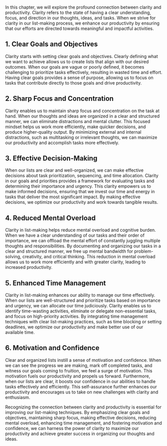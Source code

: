 
In this chapter, we will explore the profound connection between clarity and productivity. Clarity refers to the state of having a clear understanding, focus, and direction in our thoughts, ideas, and tasks. When we strive for clarity in our list-making process, we enhance our productivity by ensuring that our efforts are directed towards meaningful and impactful activities.

**1. Clear Goals and Objectives**
---------------------------------

Clarity starts with setting clear goals and objectives. Clearly defining what we want to achieve allows us to create lists that align with our desired outcomes. When our goals are vague or poorly defined, it becomes challenging to prioritize tasks effectively, resulting in wasted time and effort. Having clear goals provides a sense of purpose, allowing us to focus on tasks that contribute directly to those goals and drive productivity.

**2. Sharp Focus and Concentration**
------------------------------------

Clarity enables us to maintain sharp focus and concentration on the task at hand. When our thoughts and ideas are organized in a clear and structured manner, we can eliminate distractions and mental clutter. This focused mindset helps us work more efficiently, make quicker decisions, and produce higher-quality output. By minimizing external and internal distractions, such as multitasking or irrelevant thoughts, we can maximize our productivity and accomplish tasks more effectively.

**3. Effective Decision-Making**
--------------------------------

When our lists are clear and well-organized, we can make effective decisions about task prioritization, sequencing, and time allocation. Clarity in our goals and priorities provides a framework for evaluating tasks and determining their importance and urgency. This clarity empowers us to make informed decisions, ensuring that we invest our time and energy in tasks that deliver the most significant impact. By making effective decisions, we optimize our productivity and work towards tangible results.

**4. Reduced Mental Overload**
------------------------------

Clarity in list-making helps reduce mental overload and cognitive burden. When we have a clear understanding of our tasks and their order of importance, we can offload the mental effort of constantly juggling multiple thoughts and responsibilities. By documenting and organizing our tasks in a clear and structured manner, we free up mental bandwidth for problem-solving, creativity, and critical thinking. This reduction in mental overload allows us to work more efficiently and with greater clarity, leading to increased productivity.

**5. Enhanced Time Management**
-------------------------------

Clarity in list-making enhances our ability to manage our time effectively. When our lists are well-structured and prioritize tasks based on importance and urgency, we can allocate our time judiciously. Clarity enables us to identify time-wasting activities, eliminate or delegate non-essential tasks, and focus on high-priority activities. By integrating time management techniques with clear list-making practices, such as time blocking or setting deadlines, we optimize our productivity and make better use of our available time.

**6. Motivation and Confidence**
--------------------------------

Clear and organized lists instill a sense of motivation and confidence. When we can see the progress we are making, mark off completed tasks, and witness our goals coming to fruition, we feel a surge of motivation. This motivation fuels our productivity and propels us forward. Furthermore, when our lists are clear, it boosts our confidence in our abilities to handle tasks effectively and efficiently. This self-assurance further enhances our productivity and encourages us to take on new challenges with clarity and enthusiasm.

Recognizing the connection between clarity and productivity is essential for improving our list-making techniques. By emphasizing clear goals and objectives, maintaining sharp focus, making effective decisions, reducing mental overload, enhancing time management, and fostering motivation and confidence, we can harness the power of clarity to maximize our productivity and achieve greater success in organizing our thoughts and ideas.

